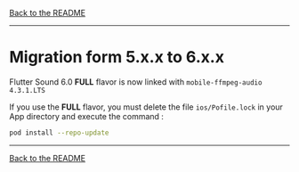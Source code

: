 [Back to the README](../README.md#migration-guides)

-----------------------------------------------------------------------------------------------------------------------

# Migration form 5.x.x to 6.x.x

Flutter Sound 6.0 **FULL** flavor is now linked with `mobile-ffmpeg-audio 4.3.1.LTS`

If you use the **FULL** flavor, you must delete the file `ios/Pofile.lock` in your App directory and execute the command :
``` sh
pod install --repo-update
```


-----------------------------------------------------------------------------------------------------------------------------

[Back to the README](../README.md#migration-guides)
